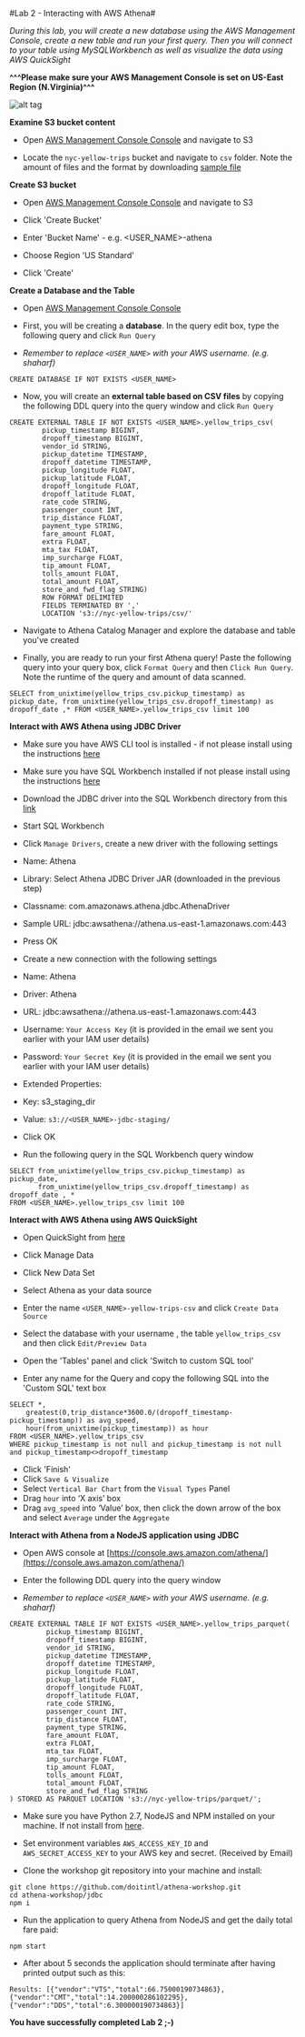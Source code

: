 #Lab 2 - Interacting with AWS Athena#

*During this lab, you will create a new database using the AWS Management Console, create a new table and run your first query. Then you will connect to your table using MySQLWorkbench as well as visualize the data using AWS QuickSight*

**^^^Please make sure your AWS Management Console is set on US-East Region (N.Virginia)^^^**

![alt tag](https://github.com/doitintl/athena-workshop/blob/master/images/region.png)

**Examine S3 bucket content**
- Open [AWS Management Console Console](https://dahouse.signin.aws.amazon.com/console) and navigate to S3

- Locate the ```nyc-yellow-trips``` bucket and navigate to ```csv``` folder. Note the amount of files and the format by downloading [sample file](https://s3.amazonaws.com/nyc-yellow-trips/csv/trips999999999999.csv)

**Create S3 bucket**
- Open [AWS Management Console Console](https://dahouse.signin.aws.amazon.com/console) and navigate to S3

- Click 'Create Bucket'
- Enter 'Bucket Name' - e.g. <USER_NAME>-athena
- Choose Region 'US Standard'
- Click 'Create'

**Create a Database and the Table**
- Open [AWS Management Console Console](https://dahouse.signin.aws.amazon.com/console)

- First, you will be creating a **database**. In the query edit box, type the following query and click ```Run Query```
- *Remember to replace `<USER_NAME>` with your AWS username. (e.g. shaharf)*
 
 ```
 CREATE DATABASE IF NOT EXISTS <USER_NAME>
 ```
- Now, you will create an **external table based on CSV files** by copying the following DDL query into the query window and click ```Run Query```
 
 ```
CREATE EXTERNAL TABLE IF NOT EXISTS <USER_NAME>.yellow_trips_csv(
         pickup_timestamp BIGINT,
         dropoff_timestamp BIGINT,
         vendor_id STRING,
         pickup_datetime TIMESTAMP,
         dropoff_datetime TIMESTAMP,
         pickup_longitude FLOAT,
         pickup_latitude FLOAT,
         dropoff_longitude FLOAT,
         dropoff_latitude FLOAT,
         rate_code STRING,
         passenger_count INT,
         trip_distance FLOAT,
         payment_type STRING,
         fare_amount FLOAT,
         extra FLOAT,
         mta_tax FLOAT,
         imp_surcharge FLOAT,
         tip_amount FLOAT,
         tolls_amount FLOAT,
         total_amount FLOAT,
         store_and_fwd_flag STRING)
         ROW FORMAT DELIMITED
         FIELDS TERMINATED BY ',' 
         LOCATION 's3://nyc-yellow-trips/csv/'
```
- Navigate to Athena Catalog Manager and explore the database and table you've created

- Finally, you are ready to run your first Athena query! Paste the following query into your query box, click ```Format Query``` and then ```Click Run Query```. Note the runtime of the query and amount of data scanned. 

 ```
SELECT from_unixtime(yellow_trips_csv.pickup_timestamp) as pickup_date, from_unixtime(yellow_trips_csv.dropoff_timestamp) as dropoff_date ,* FROM <USER_NAME>.yellow_trips_csv limit 100
```

**Interact with AWS Athena using JDBC Driver**
- Make sure you have AWS CLI tool is installed - if not please install using the instructions [here](http://docs.aws.amazon.com/cli/latest/userguide/installing.html)

- Make sure you have SQL Workbench installed  if not please install using the instructions [here](http://www.sql-workbench.net/downloads.html)
- Download the JDBC driver into the SQL Workbench directory from this [link](https://s3.amazonaws.com/athena-downloads/drivers/AthenaJDBC41-1.0.0.jar)
- Start SQL Workbench
- Click ```Manage Drivers```, create a new driver with the following settings
- Name: Athena
- Library: Select Athena JDBC Driver JAR (downloaded in the previous step)
- Classname: com.amazonaws.athena.jdbc.AthenaDriver
- Sample URL: jdbc:awsathena://athena.us-east-1.amazonaws.com:443
- Press OK
- Create a new connection with the following settings
- Name: Athena
- Driver: Athena
- URL: jdbc:awsathena://athena.us-east-1.amazonaws.com:443
- Username: ```Your Access Key``` (it is provided in the email we sent you earlier with your IAM user details)
- Password: ```Your Secret Key``` (it is provided in the email we sent you earlier with your IAM user details)
- Extended Properties:
- Key: s3_staging_dir
- Value: ```s3://<USER_NAME>-jdbc-staging/```
- Click OK
- Run the following query in the SQL Workbench query window

```
SELECT from_unixtime(yellow_trips_csv.pickup_timestamp) as pickup_date, 
       from_unixtime(yellow_trips_csv.dropoff_timestamp) as dropoff_date , * 
FROM <USER_NAME>.yellow_trips_csv limit 100
```

**Interact with AWS Athena using AWS QuickSight**

- Open QuickSight from [here](https://us-east-1.quicksight.aws.amazon.com)

- Click Manage Data
- Click New Data Set
- Select Athena as your data source
- Enter the name ```<USER_NAME>-yellow-trips-csv``` and click ```Create Data Source```
- Select the database with your username , the table ```yellow_trips_csv``` and then click ```Edit/Preview Data```
- Open the 'Tables' panel and click 'Switch to custom SQL tool'
- Enter any name for the Query and copy the following SQL into the 'Custom SQL' text box
```
SELECT *, 
    greatest(0,trip_distance*3600.0/(dropoff_timestamp-pickup_timestamp)) as avg_speed,
    hour(from_unixtime(pickup_timestamp)) as hour
FROM <USER_NAME>.yellow_trips_csv
WHERE pickup_timestamp is not null and pickup_timestamp is not null and pickup_timestamp<>dropoff_timestamp
```
- Click 'Finish'
- Click ```Save & Visualize```
- Select ```Vertical Bar Chart``` from the ```Visual Types``` Panel
- Drag ```hour``` into ‘X axis’ box
- Drag ```avg_speed``` into ‘Value’ box, then click the down arrow of the box and select ```Average``` under the  ```Aggregate```
 
**Interact with Athena from a NodeJS application using JDBC**
- Open AWS console at [https://console.aws.amazon.com/athena/](https://console.aws.amazon.com/athena/)

- Enter the following DDL query into the query window
- *Remember to replace `<USER_NAME>` with your AWS username. (e.g. shaharf)*
```
CREATE EXTERNAL TABLE IF NOT EXISTS <USER_NAME>.yellow_trips_parquet(
         pickup_timestamp BIGINT,
         dropoff_timestamp BIGINT,
         vendor_id STRING,
         pickup_datetime TIMESTAMP,
         dropoff_datetime TIMESTAMP,
         pickup_longitude FLOAT,
         pickup_latitude FLOAT,
         dropoff_longitude FLOAT,
         dropoff_latitude FLOAT,
         rate_code STRING,
         passenger_count INT,
         trip_distance FLOAT,
         payment_type STRING,
         fare_amount FLOAT,
         extra FLOAT,
         mta_tax FLOAT,
         imp_surcharge FLOAT,
         tip_amount FLOAT,
         tolls_amount FLOAT,
         total_amount FLOAT,
         store_and_fwd_flag STRING
) STORED AS PARQUET LOCATION 's3://nyc-yellow-trips/parquet/';
```

- Make sure you have Python 2.7, NodeJS and NPM installed on your machine. If not install from [here](https://nodejs.org/en/download/).

- Set environment variables `AWS_ACCESS_KEY_ID` and `AWS_SECRET_ACCESS_KEY` to your AWS key and secret. (Received by Email)
- Clone the workshop git repository into your machine and install:
```
git clone https://github.com/doitintl/athena-workshop.git
cd athena-workshop/jdbc
npm i
```

- Run the application to query Athena from NodeJS and get the daily total fare paid:
```
npm start
```

- After about 5 seconds the application should terminate after having printed output such as this:
```
Results: [{"vendor":"VTS","total":66.75000190734863},{"vendor":"CMT","total":14.200000286102295},{"vendor":"DDS","total":6.300000190734863}]
```

**You have successfully completed Lab 2 ;-)**
